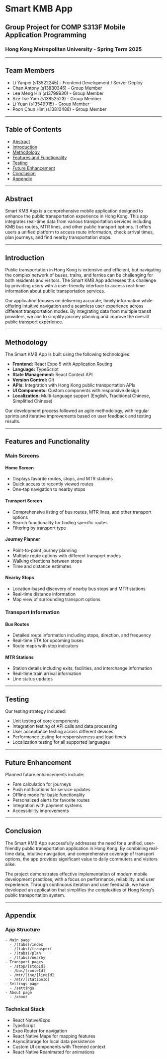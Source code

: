 # Smart KMB App

## Group Project for COMP S313F Mobile Application Programming

### Hong Kong Metropolitan University - Spring Term 2025

---

## Team Members

- Li Yanpei (s13522245) - Frontend Development / Server Deploy
- Chan Antony (s13830346) - Group Member
- Lee Meng Hin (s13799930) - Group Member
- Sze Tse Yam (s13852523) - Group Member
- Li Yuan (s13549915) - Group Member
- Poon Chun Him (s13810488) - Group Member

---

## Table of Contents

- [Abstract](#abstract)
- [Introduction](#introduction)
- [Methodology](#methodology)
- [Features and Functionality](#features-and-functionality)
- [Testing](#testing)
- [Future Enhancement](#future-enhancement)
- [Conclusion](#conclusion)
- [Appendix](#appendix)

---

## Abstract

Smart KMB App is a comprehensive mobile application designed to enhance the public transportation experience in Hong Kong. This app integrates real-time data from various transportation services including KMB bus routes, MTR lines, and other public transport options. It offers users a unified platform to access route information, check arrival times, plan journeys, and find nearby transportation stops.

---

## Introduction

Public transportation in Hong Kong is extensive and efficient, but navigating the complex network of buses, trains, and ferries can be challenging for both residents and visitors. The Smart KMB App addresses this challenge by providing users with a user-friendly interface to access real-time information about public transportation services.

Our application focuses on delivering accurate, timely information while offering intuitive navigation and a seamless user experience across different transportation modes. By integrating data from multiple transit providers, we aim to simplify journey planning and improve the overall public transport experience.

---

## Methodology

The Smart KMB App is built using the following technologies:

- **Frontend:** React Expo 5 with Application Routing
- **Language:** TypeScript
- **State Management:** React Context API
- **Version Control:** Git
- **APIs:** Integration with Hong Kong public transportation APIs
- **UI Components:** Custom components with responsive design
- **Localization:** Multi-language support (English, Traditional Chinese, Simplified Chinese)

Our development process followed an agile methodology, with regular sprints and iterative improvements based on user feedback and testing results.

---

## Features and Functionality

### Main Screens

#### Home Screen

- Displays favorite routes, stops, and MTR stations
- Quick access to recently viewed routes
- One-tap navigation to nearby stops

#### Transport Screen

- Comprehensive listing of bus routes, MTR lines, and other transport options
- Search functionality for finding specific routes
- Filtering by transport type

#### Journey Planner

- Point-to-point journey planning
- Multiple route options with different transport modes
- Walking directions between stops
- Time and distance estimates

#### Nearby Stops

- Location-based discovery of nearby bus stops and MTR stations
- Real-time distance information
- Map view of surrounding transport options

### Transport Information

#### Bus Routes

- Detailed route information including stops, direction, and frequency
- Real-time ETA for upcoming buses
- Route maps with stop indicators

#### MTR Stations

- Station details including exits, facilities, and interchange information
- Real-time train arrival information
- Line status updates

---

## Testing

Our testing strategy included:

- Unit testing of core components
- Integration testing of API calls and data processing
- User acceptance testing across different devices
- Performance testing for responsiveness and load times
- Localization testing for all supported languages

---

## Future Enhancement

Planned future enhancements include:

- Fare calculation for journeys
- Push notifications for service updates
- Offline mode for basic functionality
- Personalized alerts for favorite routes
- Integration with payment systems
- Accessibility improvements

---

## Conclusion

The Smart KMB App successfully addresses the need for a unified, user-friendly public transportation application in Hong Kong. By combining real-time data, intuitive navigation, and comprehensive coverage of transport options, the app provides significant value to daily commuters and visitors alike.

The project demonstrates effective implementation of modern mobile development practices, with a focus on performance, reliability, and user experience. Through continuous iteration and user feedback, we have developed an application that simplifies the complexities of Hong Kong's public transportation system.

---

## Appendix

### App Structure

```
- Main page
  - /(tabs)/index
  - /(tabs)/transport
  - /(tabs)/plan
  - /(tabs)/nearby
- Transport pages
  - /stop/[stopId]
  - /bus/[routeId]
  - /mtr/line/[lineId]
  - /mtr/[stationId]
- Settings page
  - /settings
- About page
  - /about
```

### Technical Stack

- React Native/Expo
- TypeScript
- Expo Router for navigation
- React Native Maps for mapping features
- AsyncStorage for local data persistence
- Custom UI components with Themed context
- React Native Reanimated for animations
